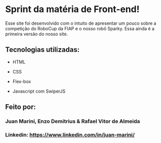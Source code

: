 # Sprint da matéria de Front-end!

Esse site foi desenvolvido com o intuito de apresentar um pouco sobre a competição do RoboCup da FIAP e o nosso robô Sparky. Essa ainda é a primeira versão do nosso site.

## Tecnologias utilizadas:

* HTML

* CSS

* Flex-box
  
* Javascript com SwiperJS

## Feito por:

### Juan Marini, Enzo Demitrius & Rafael Vitor de Almeida

### Linkedin: https://www.linkedin.com/in/juan-marini/
